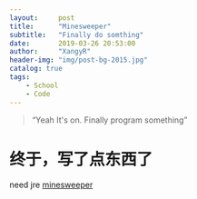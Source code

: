 ```yaml
---
layout:     post
title:      "Minesweeper"
subtitle:   "Finally do somthing"
date:       2019-03-26 20:53:00
author:     "XangyR"
header-img: "img/post-bg-2015.jpg"
catalog: true
tags:
    - School
    - Code
---
```


> “Yeah It's on. Finally program something”
# 终于，写了点东西了
need jre  [minesweeper](https://github.com/xangyr/Minesweeper/tree/master/installed_folder)
